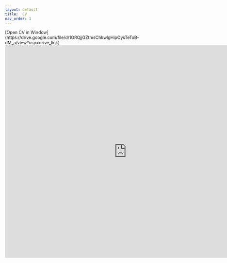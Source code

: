 ```yaml
---
layout: default
title:  CV
nav_order: 1
---
```


<p></p>
[Open CV in Window](https://drive.google.com/file/d/1GRQjjGZtmsChkwlgHipOysTeToB-dM_a/view?usp=drive_link)


<iframe width="800" height="700" frameborder="0" marginheight="0" marginwidth="0" src="https://docs.google.com/document/d/1qahu3Z2GcbGhXTVNeYKhSE1AeV9hNNaw/edit?usp=drive_link&ouid=113818423715311488588&rtpof=true&sd=true"></iframe> 
<p></p>
